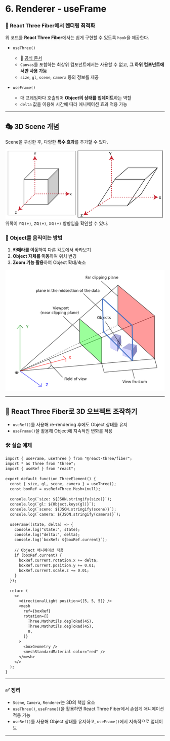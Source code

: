 # 6. Renderer - useFrame

### 🔹 React Three Fiber에서 렌더링 최적화

위 코드를 **React Three Fiber**에서는 쉽게 구현할 수 있도록 `hook`을 제공한다.

- `useThree()`

  - 📌 [공식 문서](https://r3f.docs.pmnd.rs/api/hooks)
  - `Canvas`를 포함하는 최상위 컴포넌트에서는 사용할 수 없고, **그 하위 컴포넌트에서만 사용 가능**
  - `size`, `gl`, `scene`, `camera` 등의 정보를 제공

- `useFrame()`
  - 매 프레임마다 호출되어 **Object의 상태를 업데이트**하는 역할
  - `delta` 값을 이용해 시간에 따라 애니메이션 효과 적용 가능

---

## 🎭 3D Scene 개념

Scene을 구성한 후, 다양한 **특수 효과**를 추가할 수 있다.

![3D Object Shearling](../../0.%20img/3D_Object_Shearling.png)  
위쪽이 `Y축(+)`, `Z축(+)`, `X축(+)` 방향임을 확인할 수 있다.

### 📌 Object를 움직이는 방법

1. **카메라를 이동**하여 다른 각도에서 바라보기
2. **Object 자체를 이동**하여 위치 변경
3. **Zoom 기능 활용**하여 Object 확대/축소

![카메라 포지션에 따른 Object 촬영](../../0.%20img/camera_position.png)

---

## 🎯 React Three Fiber로 3D 오브젝트 조작하기

- `useRef()`를 사용해 re-rendering 후에도 Object 상태를 유지
- `useFrame()`을 활용해 Object에 지속적인 변화를 적용

### 🛠 실습 예제

```tsx
import { useFrame, useThree } from "@react-three/fiber";
import * as Three from "three";
import { useRef } from "react";

export default function ThreeElement() {
  const { size, gl, scene, camera } = useThree();
  const boxRef = useRef<Three.Mesh>(null);

  console.log(`size: ${JSON.stringify(size)}`);
  console.log(`gl: ${Object.keys(gl)}`);
  console.log(`scene: ${JSON.stringify(scene)}`);
  console.log(`camera: ${JSON.stringify(camera)}`);

  useFrame((state, delta) => {
    console.log("state:", state);
    console.log("delta:", delta);
    console.log(`boxRef: ${boxRef.current}`);

    // Object 애니메이션 적용
    if (boxRef.current) {
      boxRef.current.rotation.x += delta;
      boxRef.current.position.y += 0.01;
      boxRef.current.scale.z += 0.01;
    }
  });

  return (
    <>
      <directionalLight position={[5, 5, 5]} />
      <mesh
        ref={boxRef}
        rotation={[
          Three.MathUtils.degToRad(45),
          Three.MathUtils.degToRad(45),
          0,
        ]}
      >
        <boxGeometry />
        <meshStandardMaterial color="red" />
      </mesh>
    </>
  );
}
```

---

### ✅ 정리

- `Scene`, `Camera`, `Renderer`는 3D의 핵심 요소
- `useThree()`, `useFrame()`을 활용하면 React Three Fiber에서 손쉽게 애니메이션 적용 가능
- `useRef()`를 사용해 Object 상태를 유지하고, `useFrame()`에서 지속적으로 업데이트

---
